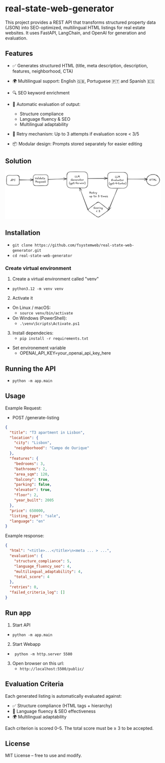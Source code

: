 # real-state-web-generator
This project provides a REST API that transforms structured property data (JSON) into SEO-optimized, multilingual HTML listings for real estate websites.
It uses FastAPI, LangChain, and OpenAI for generation and evaluation.

## Features
- ✅ Generates structured HTML (title, meta description, description, features, neighborhood, CTA)
- 🌍 Multilingual support: English 🇬🇧, Portuguese 🇵🇹 and Spanish 🇪🇸
- 🔍 SEO keyword enrichment
- 🧪 Automatic evaluation of output:
    - Structure compliance
    - Language fluency & SEO
    - Multilingual adaptability

- 🔁 Retry mechanism: Up to 3 attempts if evaluation score < 3/5
- 📦 Modular design: Prompts stored separately for easier editing

## Solution

![alt text](image.png)

## Installation
 - ``` git clone https://github.com/fsystemweb/real-state-web-generator.git ```
 - ``` cd real-state-web-generator ```

### Create virtual environment
 1. Create a virtual environment called "venv"
  - ``` python3.12 -m venv venv ```
 2. Activate it
  * On Linux / macOS:
    - ``` source venv/bin/activate ```
  * On Windows (PowerShell):
    - ``` .\venv\Scripts\Activate.ps1 ```
 3. Install dependecies:
    - ``` pip install -r requirements.txt ```

* Set environement variable
  - OPENAI_API_KEY=your_openai_api_key_here

## Running the API
 - ``` python -m app.main ```

## Usage
Example Request:
- POST /generate-listing
```json
{
  "title": "T3 apartment in Lisbon",
  "location": {
    "city": "Lisbon",
    "neighborhood": "Campo de Ourique"
  },
  "features": {
    "bedrooms": 3,
    "bathrooms": 2,
    "area_sqm": 120,
    "balcony": true,
    "parking": false,
    "elevator": true,
    "floor": 2,
    "year_built": 2005
  },
  "price": 650000,
  "listing_type": "sale",
  "language": "en"
}
```

Example response: 
```json
{
  "html": "<title>...</title>\n<meta ... > ...",
  "evaluation": {
    "structure_compliance": 5,
    "language_fluency_seo": 4,
    "multilingual_adaptability": 4,
    "total_score": 4
  },
  "retries": 0,
  "failed_criteria_log": []
}
```

## Run app
 1. Start API
  - ``` python -m app.main ```
 2. Start Webapp
  - ``` python -m http.server 5500```
 3. Open browser on this url:
    - ``` http://localhost:5500/public/ ```


## Evaluation Criteria
Each generated listing is automatically evaluated against:

- ✅ Structure compliance (HTML tags + hierarchy)
- 📣 Language fluency & SEO effectiveness
- 🌍 Multilingual adaptability

Each criterion is scored 0–5. The total score must be ≥ 3 to be accepted.

## License
MIT License – free to use and modify.
